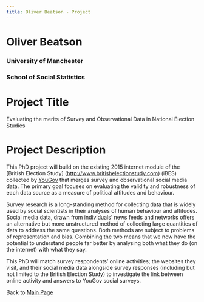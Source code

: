 ```yaml
---
title: Oliver Beatson - Project
---
```


# **Oliver Beatson**

### University of Manchester
### School of Social Statistics

# Project Title
Evaluating the merits of Survey and Observational Data in National Election Studies

# Project Description 
This PhD project will build on the existing 2015 internet module of the [British Election Study] (http://www.britishelectionstudy.com) (iBES) collected by [YouGov](https://yougov.co.uk) that merges survey and observational social media data. The primary goal focuses on evaluating the validity and robustness of each data source as a measure of political attitudes and behaviour.

Survey research is a long-standing method for collecting data that is widely used by social scientists in their analyses of human behaviour and attitudes. Social media data, drawn from individuals’ news feeds and networks offers an alternative but more unstructured method of collecting large quantities of data to address the same questions. Both methods are subject to problems of representation and bias. Combining the two means that we now have the potential to understand people far better by analysing both what they do (on the internet) with what they say.

This PhD will match survey respondents’ online activities; the websites they visit, and their social media data alongside survey responses (including but not limited to the British Election Study) to investigate the link between online activity and answers to YouGov social surveys.


Back to [Main Page](https://gyob1908.github.io)